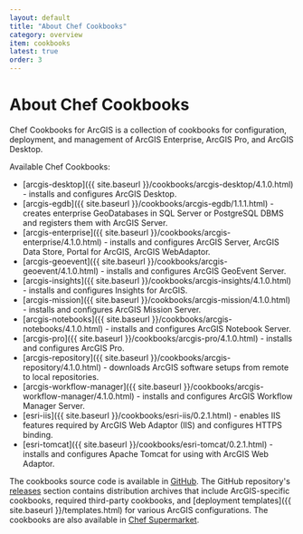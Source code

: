 ```yaml
---
layout: default
title: "About Chef Cookbooks"
category: overview
item: cookbooks
latest: true
order: 3
---
```


# About Chef Cookbooks

Chef Cookbooks for ArcGIS is a collection of cookbooks for configuration, deployment, and management of ArcGIS Enterprise, ArcGIS Pro, and ArcGIS Desktop.

Available Chef Cookbooks:

* [arcgis-desktop]({{ site.baseurl }}/cookbooks/arcgis-desktop/4.1.0.html) - installs and configures ArcGIS Desktop.
* [arcgis-egdb]({{ site.baseurl }}/cookbooks/arcgis-egdb/1.1.1.html) - creates enterprise GeoDatabases in SQL Server or PostgreSQL DBMS and registers them with ArcGIS Server.
* [arcgis-enterprise]({{ site.baseurl }}/cookbooks/arcgis-enterprise/4.1.0.html) - installs and configures ArcGIS Server, ArcGIS Data Store, Portal for ArcGIS, ArcGIS WebAdaptor.
* [arcgis-geoevent]({{ site.baseurl }}/cookbooks/arcgis-geoevent/4.1.0.html) - installs and configures ArcGIS GeoEvent Server.
* [arcgis-insights]({{ site.baseurl }}/cookbooks/arcgis-insights/4.1.0.html) - installs and configures Insights for ArcGIS.
* [arcgis-mission]({{ site.baseurl }}/cookbooks/arcgis-mission/4.1.0.html) - installs and configures ArcGIS Mission Server.
* [arcgis-notebooks]({{ site.baseurl }}/cookbooks/arcgis-notebooks/4.1.0.html) - installs and configures ArcGIS Notebook Server.
* [arcgis-pro]({{ site.baseurl }}/cookbooks/arcgis-pro/4.1.0.html) - installs and configures ArcGIS Pro.
* [arcgis-repository]({{ site.baseurl }}/cookbooks/arcgis-repository/4.1.0.html) - downloads ArcGIS software setups from remote to local repositories.
* [arcgis-workflow-manager]({{ site.baseurl }}/cookbooks/arcgis-workflow-manager/4.1.0.html) - installs and configures ArcGIS Workflow Manager Server.
* [esri-iis]({{ site.baseurl }}/cookbooks/esri-iis/0.2.1.html) - enables IIS features required by ArcGIS Web Adaptor (IIS) and configures HTTPS binding.
* [esri-tomcat]({{ site.baseurl }}/cookbooks/esri-tomcat/0.2.1.html) - installs and configures Apache Tomcat for using with ArcGIS Web Adaptor.

 The cookbooks source code is available in [GitHub](https://github.com/Esri/arcgis-cookbook). The GitHub repository's [releases](https://github.com/Esri/arcgis-cookbook/releases) section contains distribution archives that include ArcGIS-specific cookbooks, required third-party cookbooks, and [deployment templates]({{ site.baseurl }}/templates.html) for various ArcGIS configurations. The cookbooks are also available in [Chef Supermarket](https://supermarket.chef.io/users/esri).
